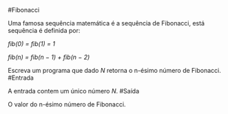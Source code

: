 #Fibonacci

Uma famosa sequência matemática é a sequência de Fibonacci, está sequência é definida por:

*fib(0) = fib(1) = 1*

*fib(n) = fib(n − 1) + fib(n − 2)*

Escreva um programa que dado *N* retorna o n-ésimo número de Fibonacci.
#Entrada

A entrada contem um único número *N*.
#Saída

O valor do n-ésimo número de Fibonacci.